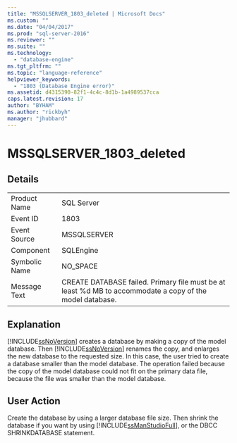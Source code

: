 ```yaml
---
title: "MSSQLSERVER_1803_deleted | Microsoft Docs"
ms.custom: ""
ms.date: "04/04/2017"
ms.prod: "sql-server-2016"
ms.reviewer: ""
ms.suite: ""
ms.technology: 
  - "database-engine"
ms.tgt_pltfrm: ""
ms.topic: "language-reference"
helpviewer_keywords: 
  - "1803 (Database Engine error)"
ms.assetid: d4315390-82f1-4c4c-8d1b-1a4989537cca
caps.latest.revision: 17
author: "BYHAM"
ms.author: "rickbyh"
manager: "jhubbard"
---
```

# MSSQLSERVER_1803_deleted
  
## Details  
  
|||  
|-|-|  
|Product Name|SQL Server|  
|Event ID|1803|  
|Event Source|MSSQLSERVER|  
|Component|SQLEngine|  
|Symbolic Name|NO_SPACE|  
|Message Text|CREATE DATABASE failed. Primary file must be at least %d MB to accommodate a copy of the model database.|  
  
## Explanation  
[!INCLUDE[ssNoVersion](../../includes/ssnoversion-md.md)] creates a database by making a copy of the model database. Then [!INCLUDE[ssNoVersion](../../includes/ssnoversion-md.md)] renames the copy, and enlarges the new database to the requested size. In this case, the user tried to create a database smaller than the model database. The operation failed because the copy of the model database could not fit on the primary data file, because the file was smaller than the model database.  
  
## User Action  
Create the database by using a larger database file size. Then shrink the database if you want by using [!INCLUDE[ssManStudioFull](../../includes/ssmanstudiofull-md.md)], or the DBCC SHRINKDATABASE statement.  
  
